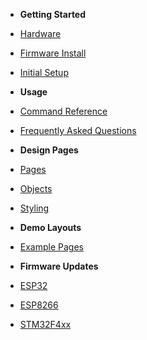 <!-- docs/_sidebar.md -->

- **Getting Started**
- [Hardware](./01-hardware.md)
- [Firmware Install](./02-installation.md)
- [Initial Setup](./03-wifi-setup.md)

- **Usage**
- [Command Reference](./05-commands.md)
- [Frequently Asked Questions](./06-faq.md)

- **Design Pages**
- [Pages](./12-pages.md)
- [Objects](./13-objects.md)
- [Styling](./14-styling.md)

- **Demo Layouts**
- [Example Pages](./15-example-pages.md)

- **Firmware Updates**
- [ESP32](./38-firmware-esp.md)
- [ESP8266](./38-firmware-esp.md)
- [STM32F4xx](./39-firmware-stm32.md)
